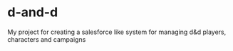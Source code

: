 # d-and-d
My project for creating a salesforce like system for managing d&amp;d players, characters and campaigns

